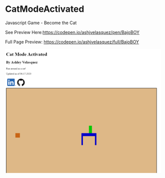 # CatModeActivated
 Javascript Game - Become the Cat

See Preview Here:https://codepen.io/ashjvelasquez/pen/BajoBOY

Full Page Preview: https://codepen.io/ashjvelasquez/full/BajoBOY

<img src="https://raw.githubusercontent.com/AshJVelasquez/CatModeActivated/master/images/Preview%20of%20CatModeActivated.png"/>
